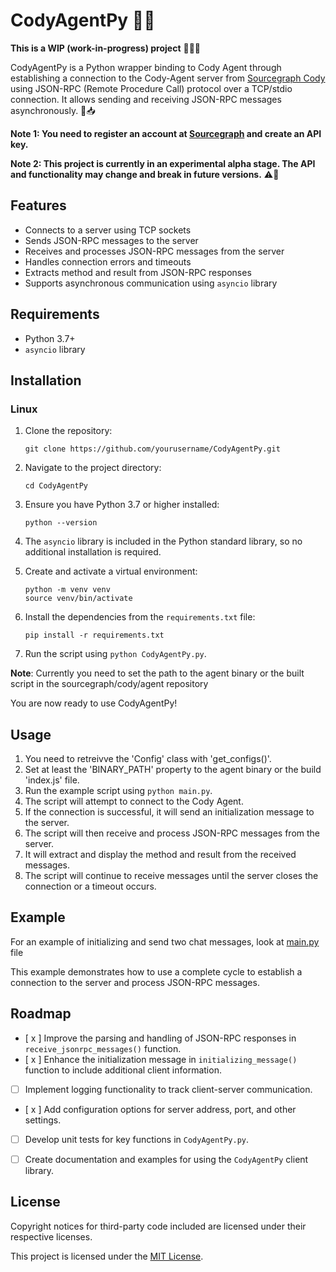 # CodyAgentPy 🐍🤖

**This is a WIP (work-in-progress) project** 🚧👷‍♂️

CodyAgentPy is a Python wrapper binding to Cody Agent through establishing a connection to the Cody-Agent server from [Sourcegraph Cody](https://github.com/sourcegraph/cody) using JSON-RPC (Remote Procedure Call) protocol over a TCP/stdio connection. It allows sending and receiving JSON-RPC messages asynchronously. 📨📥

**Note 1: You need to register an account at [Sourcegraph](https://sourcegraph.com/) and create an API key.**

**Note 2: This project is currently in an experimental alpha stage. The API and functionality may change and break in future versions.** ⚠️🔧



## Features

- Connects to a server using TCP sockets
- Sends JSON-RPC messages to the server
- Receives and processes JSON-RPC messages from the server
- Handles connection errors and timeouts
- Extracts method and result from JSON-RPC responses
- Supports asynchronous communication using `asyncio` library

## Requirements

- Python 3.7+
- `asyncio` library

## Installation
### Linux

1. Clone the repository:
   ```
   git clone https://github.com/yourusername/CodyAgentPy.git
   ```

2. Navigate to the project directory:
   ```
   cd CodyAgentPy
   ```

3. Ensure you have Python 3.7 or higher installed:
   ```
   python --version
   ```

4. The `asyncio` library is included in the Python standard library, so no additional installation is required.

5. Create and activate a virtual environment:
   ```
   python -m venv venv
   source venv/bin/activate
   ```

6. Install the dependencies from the `requirements.txt` file:
   ```
   pip install -r requirements.txt
   ```
7. Run the script using `python CodyAgentPy.py`.

**Note**: Currently you need to set the path to the agent binary or the built script in the sourcegraph/cody/agent repository



You are now ready to use CodyAgentPy!


## Usage

1. You need to retreivve the 'Config' class with 'get_configs()'.
1. Set at least the 'BINARY_PATH' property to the agent binary or the build 'index.js' file.
1. Run the example script using `python main.py`.
1. The script will attempt to connect to the Cody Agent.
1. If the connection is successful, it will send an initialization message to the server.
1. The script will then receive and process JSON-RPC messages from the server.
1. It will extract and display the method and result from the received messages.
1. The script will continue to receive messages until the server closes the connection or a timeout occurs.

## Example

For an example of initializing and send two chat messages, look at [main.py](/home/prinova/CodeProjects/CodyAgentPy/main.py) file

This example demonstrates how to use a complete cycle to establish a connection to the server and process JSON-RPC messages.

## Roadmap

- [ x ] Improve the parsing and handling of JSON-RPC responses in `receive_jsonrpc_messages()` function.
- [ x ] Enhance the initialization message in `initializing_message()` function to include additional client information.
- [ ] Implement logging functionality to track client-server communication.
- [ x ] Add configuration options for server address, port, and other settings.
- [ ] Develop unit tests for key functions in `CodyAgentPy.py`.
- [ ] Create documentation and examples for using the `CodyAgentPy` client library.


## License

Copyright notices for third-party code included are licensed under their respective licenses.

This project is licensed under the [MIT License](LICENSE).
